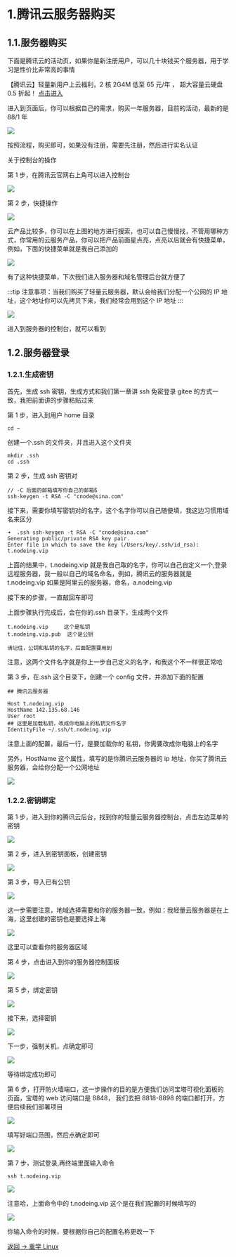 # 1.腾讯云服务器购买

## 1.1.服务器购买

下面是腾讯云的活动页，如果你是新注册用户，可以几十块钱买个服务器，用于学习是性价比非常高的事情

【腾讯云】轻量新用户上云福利，2 核 2G4M 低至 65 元/年 ， 超大容量云硬盘 0.5 折起！ [点击进入](https://cloud.tencent.com/act/cps/redirect?redirect=1079&cps_key=ddaf4c7f4d412ad97802959707d4dbf3&from=console)

进入到页面后，你可以根据自己的需求，购买一年服务器，目前的活动，最新的是 88/1 年

![](./img/1.png)

按照流程，购买即可，如果没有注册，需要先注册，然后进行实名认证

关于控制台的操作

第 1 步，在腾讯云官网右上角可以进入控制台

![](./img/2.png)

第 2 步，快捷操作

![](./img/3.png)

云产品比较多，你可以在上图的地方进行搜索，也可以自己慢慢找，不管用哪种方式，你常用的云服务产品，你可以把产品前面星点亮，点亮以后就会有快捷菜单，例如，下面的快捷菜单就是我自己添加的

![](./img/4.png)

有了这种快捷菜单，下次我们进入服务器和域名管理后台就方便了

:::tip
注意事项：当我们购买了轻量云服务器，默认会给我们分配一个公网的 IP 地址，这个地址你可以先拷贝下来，我们经常会用到这个 IP 地址
:::

![](./img/5.png)

进入到服务器的控制台，就可以看到

## 1.2.服务器登录

### 1.2.1.生成密钥

首先，生成 ssh 密钥，生成方式和我们第一章讲 ssh 免密登录 gitee 的方式一致，我把前面讲的步骤粘贴过来

第 1 步，进入到用户 home 目录

```
cd ~
```

创建一个.ssh 的文件夹，并且进入这个文件夹

```
mkdir .ssh
cd .ssh
```

第 2 步，生成 ssh 密钥对

```
// -C 后面的邮箱填写你自己的邮箱ß
ssh-keygen -t RSA -C "cnode@sina.com"
```

接下来，需要你填写密钥对的名字，这个名字你可以自己随便填，我这边习惯用域名来区分

```
➜  .ssh ssh-keygen -t RSA -C "cnode@sina.com"
Generating public/private RSA key pair.
Enter file in which to save the key (/Users/key/.ssh/id_rsa): t.nodeing.vip
```

上面的结果中，t.nodeing.vip 就是我自己取的名字，你可以自己自定义一个,登录远程服务器，我一般以自己的域名命名，例如，腾讯云的服务器就是 t.nodeing.vip 如果是阿里云的服务器，命名，a.nodeing.vip

接下来的步骤，一直敲回车即可

上面步骤执行完成后，会在你的.ssh 目录下，生成两个文件

```
t.nodeing.vip     这个是私钥
t.nodeing.vip.pub  这个是公钥

请记住，公钥和私钥的名字，后面配置要用到
```

注意，这两个文件名字就是你上一步自己定义的名字，和我这个不一样很正常哈

第 3 步，在.ssh 这个目录下，创建一个 config 文件，并添加下面的配置

```
## 腾讯云服务器

Host t.nodeing.vip
HostName 142.135.68.146
User root
## 这里是加载私钥，改成你电脑上的私钥文件名字
IdentityFile ~/.ssh/t.nodeing.vip
```

注意上面的配置，最后一行，是要加载你的 私钥，你需要改成你电脑上的名字

另外，HostName 这个属性，填写的是你腾讯云服务器的 ip 地址，你买了腾讯云服务器，会给你分配一个公网地址

![](./img/6.png)

### 1.2.2.密钥绑定

第 1 步，进入到你的腾讯云后台，找到你的轻量云服务器控制台，点击左边菜单的密钥

![](./img/7.png)

第 2 步，进入到密钥面板，创建密钥

![](./img/8.png)

第 3 步，导入已有公钥

![](./img/9.png)

这一步需要注意，地域选择需要和你的服务器一致，例如：我轻量云服务器是在上海，这里创建的密钥也是要选择上海

![](./img/10.png)

这里可以查看你的服务器区域

第 4 步，点击进入到你的服务器控制面板

![](./img/11.png)

第 5 步，绑定密钥

![](./img/12.png)

接下来，选择密钥

![](./img/13.png)

下一步，强制关机，点确定即可

![](./img/14.png)

等待绑定成功即可

第 6 步，打开防火墙端口，这一步操作的目的是方便我们访问宝塔可视化面板的页面，宝塔的 web 访问端口是 8848，
我们去把 8818-8898 的端口都打开，方便后续我们部署项目

![](./img/15.png)

填写好端口范围，然后点确定即可

![](./img/16.png)

第 7 步，测试登录,再终端里面输入命令

```
ssh t.nodeing.vip
```

![](./img/18.png)

注意哈，上面命令中的 t.nodeing.vip 这个是在我们配置的时候填写的

![](./img/17.png)

你输入命令的时候，要根据你自己的配置名称更改一下

[返回 -> 重学 Linux](/article/linux/)
